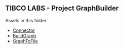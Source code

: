 ## TIBCO LABS - Project GraphBuilder
Assets in this folder

* [Connector](./connector/graph/)
* [BuildGraph](./activity/builder/)
* [GraphToFile](./activity/graphtofile/)
